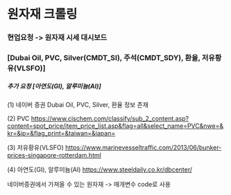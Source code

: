 # 원자재 크롤링

### 현업요청 -> 원자재 시세 대시보드 
### [Dubai Oil, PVC, Silver(CMDT_SI), 주석(CMDT_SDY), 환율, 저유황유(VLSFO)]
##### 추가 요청 [아연도(GI), 알루미늄(AI)]



(1) 네이버 증권
Dubai Oil, PVC, Silver, 환율 정보 존재

(2) PVC
https://www.cischem.com/classify/sub_2_content.asp?content=spot_price/item_price_list.asp&flag=all&select_name=PVC&nwe=&kr=&jp=&flag_print=&taiwan=&japan=

(3) 저유황유(VLSFO)
https://www.marinevesseltraffic.com/2013/06/bunker-prices-singapore-rotterdam.html

(4) 아연도(GI), 알루미늄(AI)
https://www.steeldaily.co.kr/dbcenter/

네이버증권에서 가져올 수 있는 원자재 
  -> 매개변수 code로 사용 

